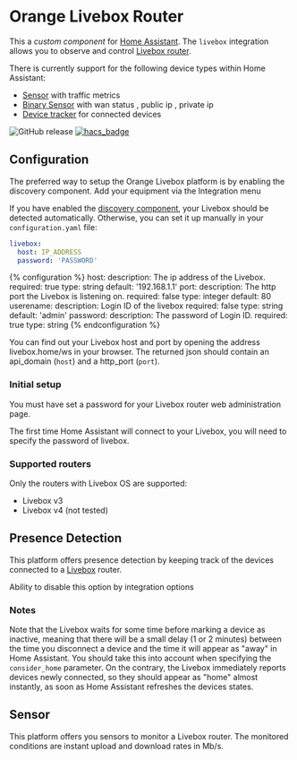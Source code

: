 
# Orange Livebox Router
This a *custom component* for [Home Assistant](https://www.home-assistant.io/). 
The `livebox` integration allows you to observe and control [Livebox router](http://www.orange.fr/).

There is currently support for the following device types within Home Assistant:

* [Sensor](#sensor) with traffic metrics
* [Binary Sensor](#sensor) with wan status , public ip , private ip
* [Device tracker](#presence-detection) for connected devices


![GitHub release](https://img.shields.io/github/release/Cyr-ius/hass-livebox-component)
[![hacs_badge](https://img.shields.io/badge/HACS-Default-orange.svg)](https://github.com/custom-components/hacs)


## Configuration

The preferred way to setup the Orange Livebox platform is by enabling the discovery component.
Add your equipment via the Integration menu

If you have enabled the [discovery component](/components/discovery/),
your Livebox should be detected automatically. Otherwise, you can set it
up manually in your `configuration.yaml` file:

```yaml
livebox:
  host: IP_ADDRESS
  password: 'PASSWORD'
```

{% configuration %}
host:
  description: The ip address of the Livebox.
  required: true
  type: string
  default: '192.168.1.1'
port:
  description: The http port the Livebox is listening on.
  required: false
  type: integer
  default: 80
userename:
  description: Login ID of the livebox
  required: false
  type: string
  default: 'admin'
password:
  description: The password of Login ID.
  required: true
  type: string
{% endconfiguration %}

You can find out your Livebox host and port by opening the address livebox.home/ws in your browser. The
returned json should contain an api_domain (`host`) and a http_port (`port`).

### Initial setup

<div class='note warning'>
You must have set a password for your Livebox router web administration page. 
</div>

The first time Home Assistant will connect to your Livebox, you will need to specify the password of livebox.

### Supported routers

Only the routers with Livebox OS are supported:

* Livebox v3 
* Livebox v4 (not tested)

## Presence Detection

This platform offers presence detection by keeping track of the
devices connected to a [Livebox](http://www.orange.fr/) router.

Ability to disable this option by integration options

### Notes

Note that the Livebox waits for some time before marking a device as
inactive, meaning that there will be a small delay (1 or 2 minutes)
between the time you disconnect a device and the time it will appear
as "away" in Home Assistant. You should take this into account when specifying
the `consider_home` parameter.
On the contrary, the Livebox immediately reports devices newly connected, so
they should appear as "home" almost instantly, as soon as Home Assistant
refreshes the devices states.

## Sensor

This platform offers you sensors to monitor a Livebox router. The monitored conditions are
instant upload and download rates in Mb/s.

